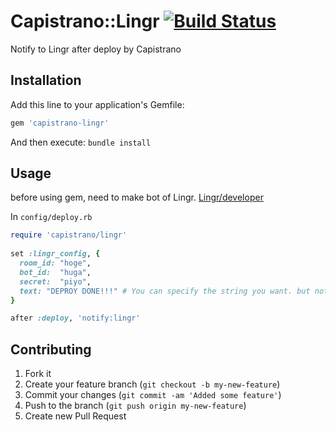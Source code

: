 # Capistrano::Lingr [![Build Status](https://secure.travis-ci.org/rochefort/gem-search.png)](http://travis-ci.org/rochefort/gem-search)

Notify to Lingr after deploy by Capistrano

## Installation

Add this line to your application's Gemfile:

```rb
gem 'capistrano-lingr'
```

And then execute: `bundle install`

## Usage

before using gem, need to make bot of Lingr.
[Lingr/developer](http://lingr.com/developer)

In `config/deploy.rb`

```rb
require 'capistrano/lingr'
		
set :lingr_config, {
  room_id: "hoge",
  bot_id:  "huga",
  secret:  "piyo",
  text: "DEPROY DONE!!!" # You can specify the string you want. but not required.
}

after :deploy, 'notify:lingr'
```

## Contributing

1. Fork it
2. Create your feature branch (`git checkout -b my-new-feature`)
3. Commit your changes (`git commit -am 'Added some feature'`)
4. Push to the branch (`git push origin my-new-feature`)
5. Create new Pull Request
